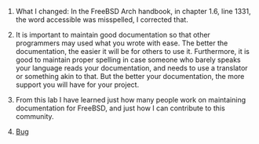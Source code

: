 1. What I changed: In the FreeBSD Arch handbook, in chapter 1.6, line 1331, the word accessible was misspelled, I corrected that.

2. It is important to maintain good documentation so that other programmers may used what you wrote with ease. The better the documentation, the easier it will be for others to use it. Furthermore, it is good to maintain proper spelling in case someone who barely speaks your language reads your documentation, and needs to use a translator or something akin to that. But the better your documentation, the more support you will have for your project.

3. From this lab I have learned just how many people work on maintaining documentation for FreeBSD, and just how I can contribute to this community.

4. [Bug](https://bugs.freebsd.org/bugzilla/show_bug.cgi?id=212934)
